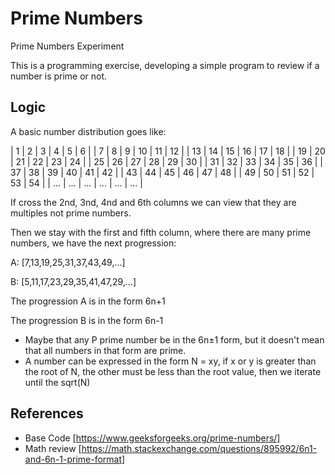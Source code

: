 # Prime Numbers
Prime Numbers Experiment

This is a programming exercise, developing a simple program to review if a number is prime or not.

## Logic 
A basic number distribution goes like:

| 1  | 2  | 3  | 4  | 5  | 6  | 
| 7  | 8  | 9  | 10  | 11  | 12  | 
| 13  | 14  | 15  | 16  | 17  | 18  | 
| 19  | 20  | 21  | 22  | 23  | 24  | 
| 25  | 26  | 27  | 28  | 29  | 30  | 
| 31  | 32  | 33  | 34  | 35  | 36  | 
| 37  | 38  | 39  | 40  | 41  | 42  | 
| 43  | 44  | 45  | 46  | 47  | 48  | 
| 49  | 50  | 51  | 52  | 53  | 54  | 
| ...  | ...  | ...  | ...  | ...  | ...  | 

If cross the 2nd, 3nd, 4nd and 6th columns we can view that they are multiples not prime numbers.

Then we stay with the first and fifth column, where there are many prime numbers, we have the next progression:

A: [7,13,19,25,31,37,43,49,...]

B: [5,11,17,23,29,35,41,47,29,...]

The progression A is in the form 6n+1

The progression B is in the form 6n-1

* Maybe that any P prime number be in the 6n±1 form, but it doesn't mean that all numbers in that form are prime.
* A number can be expressed in the form N = xy, if x or y is greater than the root of N, the other must be less than the root value, then we iterate until the sqrt(N)

## References
* Base Code [https://www.geeksforgeeks.org/prime-numbers/]
* Math review [https://math.stackexchange.com/questions/895992/6n1-and-6n-1-prime-format]

